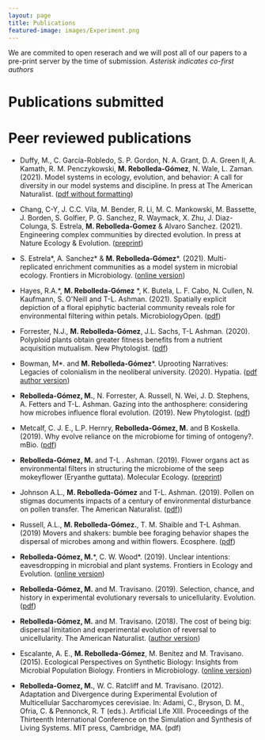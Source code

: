 ```yaml
---
layout: page
title: Publications
featured-image: images/Experiment.png
---
```

We are commited to open reserach and we will post all of our papers to a pre-print server by the time of submission. 
*Asterisk indicates co-first authors*

# Publications submitted



# Peer reviewed publications
- Duffy, M., C. García-Robledo, S. P. Gordon, N. A. Grant, D. A. Green II, A. Kamath, R. M. Penczykowski, **M. Rebolleda-Gómez**, N. Wale, L. Zaman. (2021). Model systems in ecology, evolution, and behavior: A call for diversity in our model systems and discipline. In press at The American Naturalist. ([pdf without formatting](https://www.journals.uchicago.edu/doi/pdf/10.1086/714574))

- Chang, C-Y, J. C.C. Vila, M. Bender, R. Li, M. C. Mankowski, M. Bassette, J. Borden, S. Golfier, P. G. Sanchez, R. Waymack, X. Zhu, J. Diaz-Colunga, S. Estrela, **M. Rebolleda-Gomez** & Alvaro Sanchez. (2021). Engineering complex communities by directed evolution. In press at Nature Ecology & Evolution. ([preprint](https://www.biorxiv.org/content/10.1101/2020.07.24.214775v2.full.pdf))

- S. Estrela\*, A. Sanchez\* & **M. Rebolleda‐Gómez**\*. (2021). Multi-replicated enrichment communities as a model system in microbial ecology. Frontiers in Microbiology. ([online version](https://www.frontiersin.org/articles/10.3389/fmicb.2021.657467/full))

- Hayes, R.A.\*, **M. Rebolleda‐Gómez** \*, K. Butela, L. F. Cabo, N. Cullen, N. Kaufmann, S. O'Neill and  T-L. Ashman. (2021). Spatially explicit depiction of a floral epiphytic bacterial community reveals role for environmental filtering within petals. MicrobiologyOpen. ([pdf](https://onlinelibrary.wiley.com/doi/epdf/10.1002/mbo3.1158))

- Forrester, N.J.,  **M. Rebolleda‐Gómez**, J.L. Sachs, T-L Ashman. (2020). Polyploid plants obtain greater fitness benefits from a nutrient acquisition mutualism. New Phytologist. ([pdf](https://escholarship.org/uc/item/3396x20m))

- Bowman, M\*. and **M. Rebolleda-Gómez**\*. Uprooting Narratives: Legacies of colonialism in the neoliberal university. (2020). Hypatia. ([pdf author version](https://mrebolleda.github.io/files/Hypathia_2020.pdf))

- **Rebolleda-Gómez, M.**, N. Forrester, A. Russell, N. Wei, J. D. Stephens, A. Fetters and T-L. Ashman. Gazing into the anthosphere: considering how microbes influence floral evolution. (2019). New Phytologist. ([pdf](https://nph.onlinelibrary.wiley.com/doi/epdf/10.1111/nph.16137))

- Metcalf, C. J. E., L.P. Hernry, **Rebolleda-Gómez, M.** and B Koskella. (2019). Why evolve reliance on the microbiome for timing of ontogeny?. mBio. ([pdf](https://mbio.asm.org/content/mbio/10/5/e01496-19.full.pdf)) 

- **Rebolleda-Gómez, M.** and T-L . Ashman. (2019). Flower organs act as environmental filters in structuring the microbiome of the seep mokeyflower (Eryanthe guttata). Molecular Ecology. ([preprint](https://www.biorxiv.org/content/10.1101/721647v1.full.pdf+html))

- Johnson A.L., **M. Rebolleda-Gómez** and T-L. Ashman. (2019). Pollen on stigmas documents impacts of a century of environmental disturbance on pollen transfer. The American Naturalist. ([pdf](https://www.journals.uchicago.edu/doi/pdf/10.1086/704607)))

- Russell, A.L., **M. Rebolleda-Gómez.**, T. M. Shaible and T-L Ashman. (2019) Movers and shakers: bumble bee foraging behavior shapes the dispersal of microbes among and within flowers. Ecosphere. ([pdf](https://esajournals.onlinelibrary.wiley.com/doi/epdf/10.1002/ecs2.2714))

- **Rebolleda-Gómez, M.**\*, C. W. Wood\*. (2019). Unclear intentions: eavesdropping in microbial and plant systems. Frontiers in Ecology and Evolution. ([online version](https://www.frontiersin.org/articles/10.3389/fevo.2019.00385/full))

- **Rebolleda-Gómez, M.** and M. Travisano. (2019). Selection, chance, and history in experimental evolutionary reversals to unicellularity. Evolution. ([pdf](https://onlinelibrary.wiley.com/doi/epdf/10.1111/evo.13654))

- **Rebolleda-Gómez, M.** and M. Travisano. (2018). The cost of being big: dispersal limitation and experimental evolution of reversal to unicellularity. The American Naturalist. ([author version](https://mrebolleda.github.io/files/AmNat_2018.pdf))

- Escalante, A. E., **M. Rebolleda-Gómez**, M. Benítez and M. Travisano. (2015). Ecological Perspectives on Synthetic Biology: Insights from Microbial Population Biology. Frontiers in Microbiology. ([online version]())

- **Rebolleda-Gomez, M.**, W. C. Ratcliff and M. Travisano. (2012). Adaptation and Divergence during Experimental Evolution of Multicellular Saccharomyces cerevisiae. In: Adami, C., Bryson, D. M., Ofria, C. & Pennonck, R. T (eds.). Artificial Life XIII. Proceedings of the Thirteenth International Conference on the Simulation and Synthesis of Living Systems. MIT press, Cambridge, MA. (pdf)

